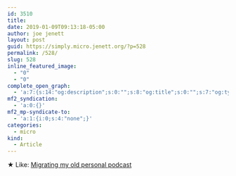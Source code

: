 ```yaml
---
id: 3510
title: 
date: 2019-01-09T09:13:18-05:00
author: joe jenett
layout: post
guid: https://simply.micro.jenett.org/?p=528
permalink: /528/
slug: 528
inline_featured_image:
  - "0"
  - "0"
complete_open_graph:
  - 'a:7:{s:14:"og:description";s:0:"";s:8:"og:title";s:0:"";s:7:"og:type";s:0:"";s:12:"twitter:card";s:7:"summary";s:15:"twitter:creator";s:0:"";s:19:"twitter:description";s:0:"";s:8:"og:image";s:0:"";}'
mf2_syndication:
  - 'a:0:{}'
mf2_mp-syndicate-to:
  - 'a:1:{i:0;s:4:"none";}'
categories:
  - micro
kind:
  - Article
---
```

★ Like: [Migrating my old personal podcast](https://www.manton.org/2018/12/23/migrating-my-old.html "Migrating my old personal podcast ")